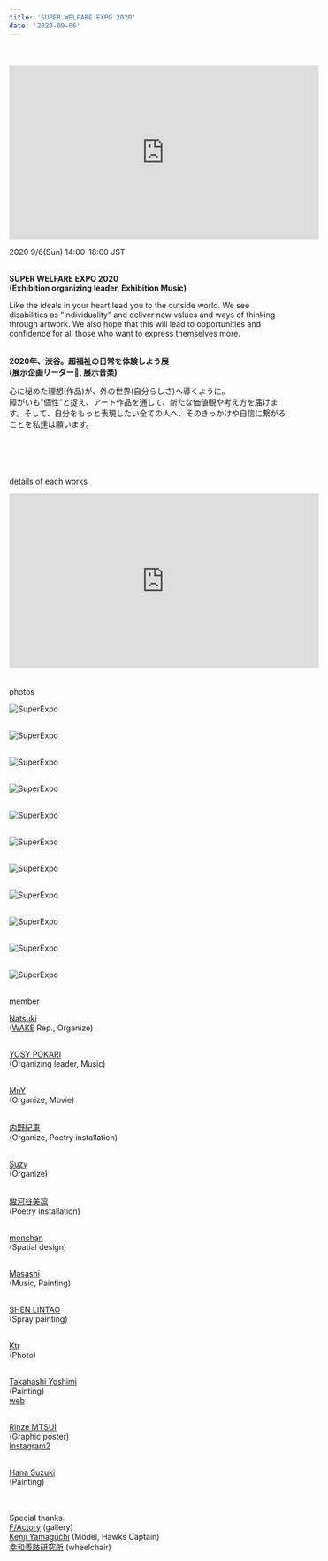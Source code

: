 ```yaml
---
title: 'SUPER WELFARE EXPO 2020'
date: '2020-09-06'
---
```

<br>
<br>

<iframe width="560" height="315" src="https://www.youtube-nocookie.com/embed/HON7TwmwTuk?start=426" frameborder="0" allow="accelerometer; autoplay; clipboard-write; encrypted-media; gyroscope; picture-in-picture" allowfullscreen></iframe>

2020 9/6(Sun) 14:00-18:00 JST⠀
<br>
<br>

**SUPER WELFARE EXPO 2020** <br>
**(Exhibition organizing leader, Exhibition Music)**

Like the ideals in your heart lead you to the outside world.
We see disabilities as "individuality" and deliver new values and ways of thinking through artwork. We also hope that this will lead to opportunities and confidence for all those who want to express themselves more.
<br>
<br>

**2020年、渋谷。超福祉の日常を体験しよう展** <br>
**(展示企画リーダー, 展示音楽)**

心に秘めた理想(作品)が、外の世界(自分らしさ)へ導くように。<br>
障がいも”個性”と捉え、アート作品を通して、新たな価値観や考え方を届けます。そして、自分をもっと表現したい全ての人へ、そのきっかけや自信に繋がることを私達は願います。
<br>
<br>
<br>
<br>
<br>
<br>
details of each works
<br>
<iframe width="560" height="315" src="https://www.youtube-nocookie.com/embed/UBcayGtdyTI?start=2338" frameborder="0" allow="accelerometer; autoplay; clipboard-write; encrypted-media; gyroscope; picture-in-picture" allowfullscreen></iframe>
<br>
<br>
<br>
photos
<br>

![SuperExpo](/images/SuperExpo/SuperExpo01.jpg)
<br>
<br>

![SuperExpo](/images/SuperExpo/SuperExpo02.jpg)
<br>
<br>

![SuperExpo](/images/SuperExpo/SuperExpo03.jpg)
<br>
<br>

![SuperExpo](/images/SuperExpo/SuperExpo04.jpg)
<br>
<br>

![SuperExpo](/images/SuperExpo/SuperExpo05.jpg)
<br>
<br>

![SuperExpo](/images/SuperExpo/SuperExpo06.jpg)
<br>
<br>

![SuperExpo](/images/SuperExpo/SuperExpo07.jpg)
<br>
<br>

![SuperExpo](/images/SuperExpo/SuperExpo08.jpg)
<br>
<br>

![SuperExpo](/images/SuperExpo/SuperExpo09.jpg)
<br>
<br>

![SuperExpo](/images/SuperExpo/SuperExpo10.jpg)
<br>
<br>

![SuperExpo](/images/SuperExpo/SuperExpo11.jpg)
<br>
<br>

member
<br>

[Natsuki](https://www.instagram.com/natsuki_lala/​) <br>
([WAKE](https://www.instagram.com/wake_tokyo/​) Rep., Organize) 
<br>
<br>

[YOSY POKARI](https://www.instagram.com/pokaryosy/​) <br>
(Organizing leader, Music)
<br>
<br>

[MnY](https://www.instagram.com/insta_ota_whimsy/) <br>
(Organize, Movie)
<br>
<br>

[内野紀恵](https://www.instagram.com/key_yekk/​) <br>
(Organize, Poetry installation)
<br>
<br>

[Suzy](https://www.instagram.com/suzism_/​) <br>
(Organize)
<br>
<br>

[駿河谷美凛](https://www.instagram.com/mirin.61s/​) <br>
(Poetry installation)
<br>
<br>

[monchan](https://www.instagram.com/wakuwakumon/​) <br>
(Spatial design)
<br>
<br>

[Masashi](https://www.instagram.com/m_asashiomoto/​) <br>
(Music, Painting)
<br>
<br>

[SHEN LINTAO](https://www.instagram.com/lintao.s/​) <br>
(Spray painting)
<br>
<br>

[Ktr](https://www.instagram.com/ktr______/) <br>
(Photo)
<br>
<br>

[Takahashi Yoshimi](https://www.instagram.com/yopsymi/​) <br>
(Painting) <br>
[web](https://yoshimitakahashi.wixsite.com/...​)
<br>
<br>

[Rinze MTSUI](https://www.instagram.com/rinze_eeeee/​) <br>
(Graphic poster) <br>
[Instagram2](https://www.instagram.com/_apple.idea/​) 
<br>
<br>

[Hana Suzuki](https://www.instagram.com/hanabudayo/) <br>
(Painting)
<br>
<br>
<br>

Special thanks. <br>
[F/Actory](https://www.instagram.com/factory_tokyo/) (gallery) <br>
[Kenji Yamaguchi](https://www.instagram.com/hanabudayo/) (Model, Hawks Captain) <br>
[幸和義肢研究所](https://www.kowagishi.com/) (wheelchair) <br>

<br>
<!-- 
#h1
##h2
###h3
####h4
#####h5
######h6
- brabra is list
**bold text**
_Italic_ or *Italic*

-->